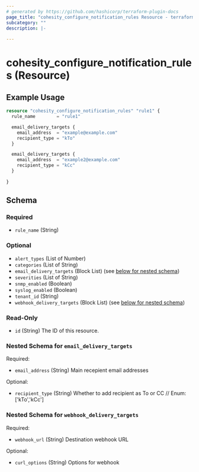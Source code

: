```yaml
---
# generated by https://github.com/hashicorp/terraform-plugin-docs
page_title: "cohesity_configure_notification_rules Resource - terraform-provider-cohesity"
subcategory: ""
description: |-
  
---
```


# cohesity_configure_notification_rules (Resource)



## Example Usage

```terraform
resource "cohesity_configure_notification_rules" "rule1" {
  rule_name        = "rule1"

  email_delivery_targets {
    email_address  = "example@example.com"
    recipient_type = "kTo"
  }

  email_delivery_targets {
    email_address  = "example2@example.com"
    recipient_type = "kCc"
  }
  
}
```

<!-- schema generated by tfplugindocs -->
## Schema

### Required

- `rule_name` (String)

### Optional

- `alert_types` (List of Number)
- `categories` (List of String)
- `email_delivery_targets` (Block List) (see [below for nested schema](#nestedblock--email_delivery_targets))
- `severities` (List of String)
- `snmp_enabled` (Boolean)
- `syslog_enabled` (Boolean)
- `tenant_id` (String)
- `webhook_delivery_targets` (Block List) (see [below for nested schema](#nestedblock--webhook_delivery_targets))

### Read-Only

- `id` (String) The ID of this resource.

<a id="nestedblock--email_delivery_targets"></a>
### Nested Schema for `email_delivery_targets`

Required:

- `email_address` (String) Main recepient email addresses

Optional:

- `recipient_type` (String) Whether to add recipient as To or CC	// Enum: ['kTo','kCc']


<a id="nestedblock--webhook_delivery_targets"></a>
### Nested Schema for `webhook_delivery_targets`

Required:

- `webhook_url` (String) Destination webhook URL

Optional:

- `curl_options` (String) Options for webhook
